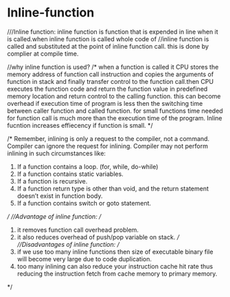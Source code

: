 # Inline-function

///Inline function: inline function is function that is expended in line when it is called.when inline function is called whole code of 
//inline function is called and substituted at the point of inline function call. this is done by complier at compile time.

//why inline function is used?
/*
    when a function is called it CPU stores the memory address of function call instruction and copies the arguments of function in stack 
    and finally transfer control to the function call.then CPU executes the function code and return the function value in predefined 
    memory location and return control to the calling function.
    this can become overhead if execution time of program is less then the switching time between caller function and called function.
    for small functions time needed for function call is much more than the execution time of the program.
    Inline fucntion increases effiecency if function is small.
*/

/*
   Remember, inlining is only a request to the compiler, not a command. Compiler can ignore the request for inlining. Compiler may not perform inlining in such circumstances like:
1) If a function contains a loop. (for, while, do-while)
2) If a function contains static variables.
3) If a function is recursive.
4) If a function return type is other than void, and the return statement doesn’t exist in function body.
5) If a function contains switch or goto statement.

*/
//Advantage of inline function:
/*
  1. it removes function call overhead problem.
  2. it also reduces overhead of push/pop variable on stack. 
*/
//Disadvantages of inline function:
/*
 1. if we use too many inline functions then size of executable binary file will become very large due to code duplication.
 2. too many inlining can also reduce your instruction cache hit rate thus reducing the instruction fetch from cache memory to primary memory.

 
*/
